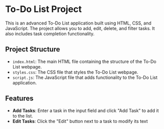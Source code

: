 # To-Do List Project

This is an advanced To-Do List application built using HTML, CSS, and JavaScript. 
The project allows you to add, edit, delete, and filter tasks. It also includes task completion functionality.

## Project Structure

- `index.html`: The main HTML file containing the structure of the To-Do List webpage.
- `styles.css`: The CSS file that styles the To-Do List webpage.
- `script.js`: The JavaScript file that adds functionality to the To-Do List application.

## Features

- **Add Tasks**: Enter a task in the input field and click "Add Task" to add it to the list.
- **Edit Tasks**: Click the "Edit" button next to a task to modify its text
